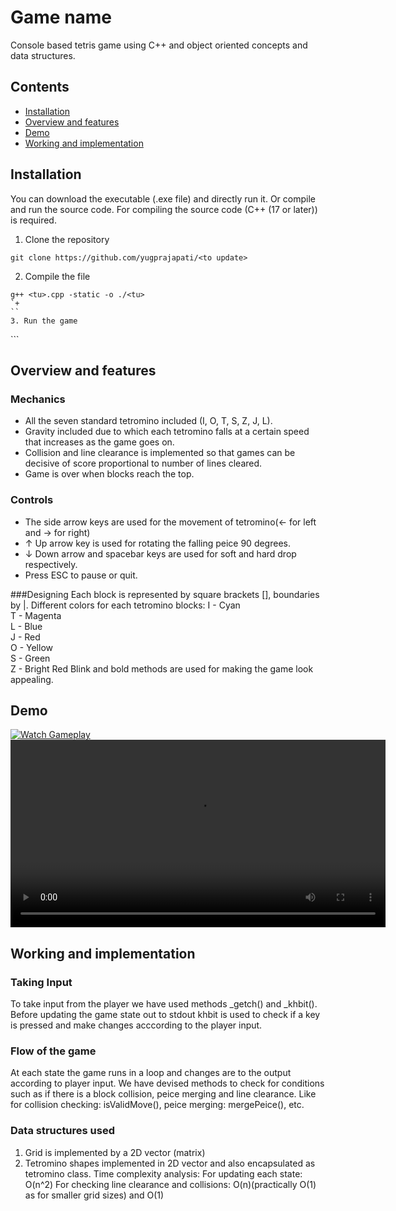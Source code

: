 # Game name
Console based tetris game using C++ and object oriented concepts and data structures.
## Contents
-  [Installation](#installation)
- [Overview and features](#overview-and-features)
- [Demo](#demo)
- [Working and implementation](#working-and-implementation)

## Installation
You can download the executable (.exe file) and directly run it. Or compile and run the source code.
For compiling the source code (C++ (17 or later)) is required.
1. Clone the repository
```
git clone https://github.com/yugprajapati/<to update>
```
2. Compile the file
```
g++ <tu>.cpp -static -o ./<tu>
`+
``
3. Run the game
```
<tu>
```

## Overview and features
### Mechanics
- All the seven standard tetromino included (I, O, T, S, Z, J, L).
- Gravity included due to which each tetromino falls at a certain speed that increases as the game goes on.
- Collision and line clearance is implemented so that games can be decisive of score proportional to number of lines cleared.
- Game is over when blocks reach the top.

### Controls
- The side arrow keys are used for the movement of tetromino(← for left and → for right)
- ↑ Up arrow key is used for rotating the falling peice 90 degrees.
- ↓ Down arrow and spacebar keys are used for soft and hard drop respectively.
- Press ESC to pause or quit.

###Designing
Each block is represented by square brackets [], boundaries by |. Different colors for each tetromino blocks:
I - Cyan  
T - Magenta  
L - Blue  
J - Red  
O - Yellow  
S - Green  
Z - Bright Red 
Blink and bold methods are used for making the game look appealing.
## Demo
[![Watch Gameplay](image1.jpeg)](video1.mp4)
<video width="600" controls>
  <source src="https://github.com/yugprajapati212/Tetris-game/raw/main/video1.mp4" type="video/mp4">
  Your browser does not support the video tag.
</video>

## Working and implementation
### Taking Input
To take input from the player we have used methods _getch() and _khbit(). Before updating the game state out to stdout khbit is used to check if a key is pressed and make changes acccording to the player input.

### Flow of the game
At each state the game runs in a loop and changes are to the output according to player input. We have devised methods to check for conditions such as if there is a block collision, peice merging and line clearance.
Like for collision checking: isValidMove(), peice merging: mergePeice(), etc.

### Data structures used
1. Grid is implemented by a 2D vector (matrix)
2. Tetromino shapes implemented in 2D vector and also encapsulated as tetromino class. 
Time complexity analysis:
For updating each state: O(n^2)
For checking line clearance and collisions:
O(n)(practically O(1) as for smaller grid sizes) and O(1)
